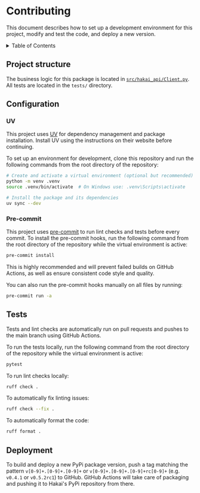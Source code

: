 # Contributing

This document describes how to set up a development environment for this project, modify
and test the code, and deploy a new version.

<details>

<summary>Table of Contents</summary>

[Project structure](#project-structure)

[Configuration](#configuration)

[Tests](#tests)

[Deployment](#deployment)

</details>

## Project structure

The business logic for this package is located
in [`src/hakai_api/Client.py`](src/hakai_api/Client.py).
All tests are located in the `tests/` directory.

## Configuration

### UV

This project uses [UV](https://github.com/astral-sh/uv) for dependency management and
package installation. Install UV using the instructions on their website before continuing.

To set up an environment for development, clone this repository and run the following
commands from the root directory of the repository:

```bash
# Create and activate a virtual environment (optional but recommended)
python -m venv .venv
source .venv/bin/activate  # On Windows use: .venv\Scripts\activate

# Install the package and its dependencies
uv sync --dev
```

### Pre-commit

This project uses [pre-commit](https://pre-commit.com/) to run lint checks and tests
before every commit. To install the pre-commit hooks, run the following command from the
root directory of the repository while the virtual environment is active:

```bash
pre-commit install
```

This is highly recommended and will prevent failed builds on GitHub Actions, as well as
ensure consistent code style and quality.

You can also run the pre-commit hooks manually on all files by running:

```bash
pre-commit run -a
```

## Tests

Tests and lint checks are automatically run on pull requests and pushes to the main
branch using GitHub Actions.

To run the tests locally, run the following command from the root directory of the
repository while the virtual environment is active:

```bash
pytest
```

To run lint checks locally:

```bash
ruff check .
```

To automatically fix linting issues:

```bash
ruff check --fix .
```

To automatically format the code:

```bash
ruff format .
```

## Deployment

To build and deploy a new PyPi package version, push a tag matching the
pattern `v[0-9]+.[0-9]+.[0-9]+` or `v[0-9]+.[0-9]+.[0-9]+rc[0-9]+` (e.g. `v0.4.1`
or `v0.5.2rc1`) to GitHub. GitHub Actions will take care of packaging and pushing it
to Hakai's PyPi repository from there.
